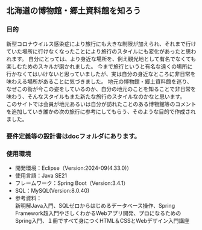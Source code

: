 ## 北海道の博物館・郷土資料館を知ろう

### 目的
新型コロナウイルス感染症により旅行にも大きな制限が加えられ、それまで行けていた場所に行けなくなったことにより旅行のスタイルにも変化があったと思われます。
自分にとっては、より身近な場所を、例え観光地として有名でなくても楽しむためのスキルが磨かれました。
今まで旅行というと有名な遠くの場所に行かなくてはいけないと思っていましたが、実は自分の身近なところに非日常を味わえる場所があることに気づきました。
地元の博物館・郷土資料館を巡り、なぜこの街が今この姿をしているのか、自分の地元のことを知ることで非日常を味わう、そんなスタイルもまた新たな旅行のスタイルなのかなと思います。
<br>
このサイトでは会員が地元あるいは自分が訪れたことのある博物館等のコメントを追加していき誰かの次の旅行に参考にしてもらう、そのような目的で作成されました。


### 要件定義等の設計書はdocフォルダにあります。


### 使用環境
- 開発環境：Eclipse（Version:2024-09(4.33.0)）<br>
- 使用言語：Java SE21<br>
- フレームワーク：Spring Boot（Version:3.4.1）<br>
- SQL：MySQL(Version:8.0.40)<br>
- 参考資料：<br>
新明解Java入門、SQLゼロからはじめるデータベース操作、Spring Framework超入門やさしくわかるWebアプリ開発、プロになるためのSpring入門、１冊ですべて身につくHTML＆CSSとWebデザイン入門講座
